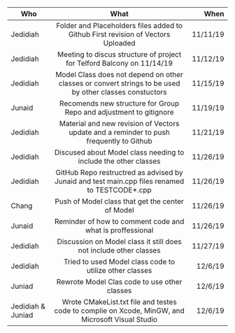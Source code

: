 
|Who     |What                  |When    |
|--------|:--------------------:|-------:|
|Jedidiah|Folder and Placeholders files added to Github First revision of Vectors Uploaded | 11/11/19|
|Jedidiah|Meeting to discus structure of project for Telford Balcony on 11/14/19 | 11/12/19|
|Jedidiah|Model Class does not depend on other classes or convert strings to be used by other classes constuctors | 11/15/19
|Junaid  |Recomends new structure for Group Repo and adjustment to gitignore | 11/19/19 |
|Jedidiah|Material and new revision of Vectors update and a reminder to push frequently to Github | 11/21/19
|Jedidiah|Discused about Model class needing to include the other classes | 11/26/19 | 
|Jedidiah|GitHub Repo restructred as advised by Junaid and test main.cpp files renamed to TESTCODE*.cpp| 11/26/19 |
|Chang   |Push of Model class that get the center of Model | 11/26/19 |
|Junaid  |Reminder of how to comment code and what is proffessional | 11/26/19 |
|Jedidiah|Discussion on Model class it still does not include other classes | 11/27/19 |
|Jedidiah|Tried to used Model class code to utilize other classes |12/6/19 |
|Juniad  |Rewrote Model Clas code to use other classes |12/6/19 |
|Jedidiah & Juniad |Wrote CMakeList.txt file and testes code to complie on Xcode, MinGW, and Microsoft Visual Studio | 12/6/19 



 
